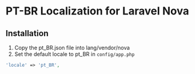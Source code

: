 # PT-BR Localization for Laravel Nova

## Installation

1) Copy the pt_BR.json file into lang/vendor/nova
2) Set the default locale to pt_BR in `config/app.php`
```php
'locale' => 'pt_BR',
```
